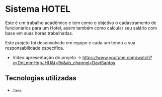 # Sistema HOTEL

Este é um trabalho acadêmico e tem como o objetivo o cadastramento de funcionários para um Hotel, 
assim também como calcular seu salário com base em suas horas trabalhadas.

Este projeto foi desenvolvido em equipe e cada um tendo a sua responsabilidade especifica.

- Video apresentação do projeto -> https://www.youtube.com/watch?v=DnLmmHqpJHU&t=9s&ab_channel=DaviSantos

## Tecnologias utilizadas

- `Java`
